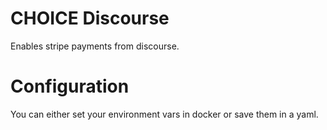 # CHOICE Discourse

Enables stripe payments from discourse.

# Configuration

You can either set your environment vars in docker or save them in a yaml.
